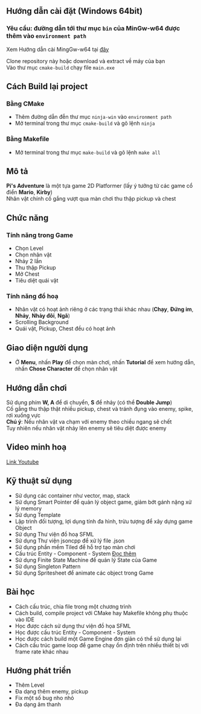 
## Hướng dẫn cài đặt (Windows 64bit)

### Yêu cầu: đường dẫn tới thư mục `bin` của MinGw-w64 được thêm vào `environment path`

Xem Hướng dẫn cài MingGw-w64 tại [đây](https://www.msys2.org/)  

Clone repository này hoặc download và extract về máy của bạn  
Vào thư mục `cmake-build` chạy file `main.exe`

## Cách Build lại project

### Bằng CMake

- Thêm đường dẫn đễn thư mục `ninja-win` vào `environment path` 
- Mở terminal trong thư mục `cmake-build` và gõ lệnh `ninja`

### Bằng Makefile

- Mở terminal trong thư mục `make-build` và gõ lệnh `make all`

## Mô tả

**Pi's Adventure** là một tựa game 2D Platformer (lấy ý tưởng từ các game cổ điển **Mario**, **Kirby**)  
Nhân vật chính cố gắng vượt qua màn chơi thu thập pickup và chest

## Chức năng

### Tính năng trong Game

- Chọn Level
- Chọn nhân vật
- Nhảy 2 lần
- Thu thập Pickup
- Mở Chest
- Tiêu diệt quái vật

### Tính năng đồ hoạ

- Nhân vặt có hoạt ảnh riêng ở các trạng thái khác nhau (**Chạy**, **Đứng im**, **Nhảy**, **Nhảy đôi**, **Ngã**)
- Scrolling Background
- Quái vật, Pickup, Chest đều có hoạt ảnh

## Giao diện người dụng

- Ở **Menu**, nhấn **Play** để chọn màn chơi, nhấn **Tutorial** để xem hướng dẫn, nhấn **Chose Character** để chọn nhân vật
## Hướng dẫn chơi

Sử dụng phím **W, A** để di chuyển, **S** để nhảy (có thể **Double Jump**)  
Cố gắng thu thập thật nhiều pickup, chest và tránh đụng vào enemy, spike, rơi xuống vực  
**Chú ý**: Nếu nhân vật va chạm với enemy theo chiều ngang sẽ chết  
Tuy nhiên nếu nhân vật nhảy lên enemy sẽ tiêu diệt được enemy

## Video minh hoạ

[Link Youtube](https://www.youtube.com/watch?v=i3FIgqlRoOg)

## Kỹ thuật sử dụng

- Sử dụng các container như vector, map, stack
- Sử dụng Smart Pointer để quản lý object game, giảm bớt gánh nặng xử lý memory
- Sử dụng Template
- Lập trình đối tượng, lợi dụng tính đa hình, trừu tượng để xây dựng game Object
- Sử dụng Thư viện đồ hoạ SFML
- Sử dụng Thư viện jsoncpp để xử lý file .json
- Sử dụng phần mềm Tiled để hỗ trợ tạo màn chơi
- Cấu trúc Entity - Component - System [Đọc thêm](https://en.wikipedia.org/wiki/Entity_component_system)
- Sử dụng Finite State Machine để quản lý State của Game
- Sử dụng Singleton Pattern
- Sử dụng Spritesheet để animate các object trong Game

## Bài học

- Cách cấu trúc, chia file trong một chương trình
- Cách build, compile project với CMake hay Makefile không phụ thuộc vào IDE
- Học được cách sử dụng thư viện đồ họa SFML
- Học được cấu trúc Entity - Component - System
- Học được cách build một Game Engine đơn giản có thể sử dụng lại
- Cách cấu trúc game loop để game chạy ổn định trên nhiều thiết bị với frame rate khác nhau

## Hướng phát triển

- Thêm Level
- Đa dạng thêm enemy, pickup
- Fix một số bug nho nhỏ
- Đa dạng âm thanh

